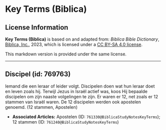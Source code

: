 # Key Terms (Biblica)

## License Information

**Key Terms (Biblica)** is based on and adapted from: _Biblica Bible Dictionary_, [Biblica, Inc.](https://www.biblica.com/), 2023, which is licensed under a [CC BY-SA 4.0 license](https://creativecommons.org/licenses/by-sa/4.0/legalcode.en).

This markdown version is provided under the same license.



--------------------------------

## Discipel (id: 769763)

Iemand die een leraar of leider volgt. Discipelen doen wat hun leraar doet en leven zoals hij. Terwijl Jezus in Israël actief was, koos Hij bepaalde discipelen om zijn naaste volgelingen te zijn. Er waren er 12, net zoals er 12 stammen van Israël waren. De 12 discipelen werden ook apostelen genoemd. (12 stammen, Apostelen)

* **Associated Articles:** Apostelen (ID: `761330@BiblicaStudyNotesKeyTerms`); 12 stammen (ID: `761240@BiblicaStudyNotesKeyTerms`)

